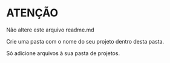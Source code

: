 # ATENÇÃO

Não altere este arquivo readme.md

Crie uma pasta com o nome do seu projeto dentro desta pasta.

Só adicione arquivos à sua pasta de projetos.